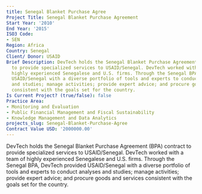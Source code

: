 ```yaml
---
title: Senegal Blanket Purchase Agree
Project Title: Senegal Blanket Purchase Agreement
Start Year: '2010'
End Year: '2015'
ISO3 Code:
- SEN
Region: Africa
Country: Senegal
Client/ Donor: USAID
Brief Description: DevTech holds the Senegal Blanket Purchase Agreement (BPA) contract
  to provide specialized services to USAID/Senegal. DevTech worked with a team of
  highly experienced Senegalese and U.S. firms. Through the Senegal BPA, DevTech provided
  USAID/Senegal with a diverse portfolio of tools and experts to conduct analyses
  and studies; manage activities; provide expert advice; and procure goods and services
  consistent with the goals set for the country.
Is Current Project? (true/false): false
Practice Area:
- Monitoring and Evaluation
- Public Financial Management and Fiscal Sustainability
- Knowledge Management and Data Analytics
projects_slug: Senegal-Blanket-Purchase-Agree
Contract Value USD: '2000000.00'
---
```


DevTech holds the Senegal Blanket Purchase Agreement (BPA) contract to provide specialized services to USAID/Senegal. DevTech worked with a team of highly experienced Senegalese and U.S. firms. Through the Senegal BPA, DevTech provided USAID/Senegal with a diverse portfolio of tools and experts to conduct analyses and studies; manage activities; provide expert advice; and procure goods and services consistent with the goals set for the country.